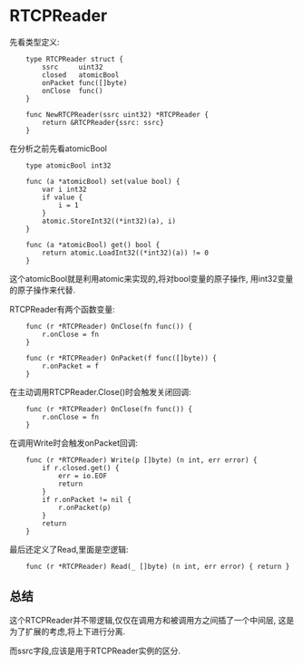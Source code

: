 # RTCPReader

先看类型定义:

		type RTCPReader struct {
			ssrc     uint32
			closed   atomicBool
			onPacket func([]byte)
			onClose  func()
		}

		func NewRTCPReader(ssrc uint32) *RTCPReader {
			return &RTCPReader{ssrc: ssrc}
		}

在分析之前先看atomicBool

		type atomicBool int32

		func (a *atomicBool) set(value bool) {
			var i int32
			if value {
				i = 1
			}
			atomic.StoreInt32((*int32)(a), i)
		}

		func (a *atomicBool) get() bool {
			return atomic.LoadInt32((*int32)(a)) != 0
		}

这个atomicBool就是利用atomic来实现的,将对bool变量的原子操作,
用int32变量的原子操作来代替.

RTCPReader有两个函数变量:

		func (r *RTCPReader) OnClose(fn func()) {
			r.onClose = fn
		}

		func (r *RTCPReader) OnPacket(f func([]byte)) {
			r.onPacket = f
		}

在主动调用RTCPReader.Close()时会触发关闭回调:

		func (r *RTCPReader) OnClose(fn func()) {
			r.onClose = fn
		}

在调用Write时会触发onPacket回调:

		func (r *RTCPReader) Write(p []byte) (n int, err error) {
			if r.closed.get() {
				err = io.EOF
				return
			}
			if r.onPacket != nil {
				r.onPacket(p)
			}
			return
		}

最后还定义了Read,里面是空逻辑:

		func (r *RTCPReader) Read(_ []byte) (n int, err error) { return }

## 总结

这个RTCPReader并不带逻辑,仅仅在调用方和被调用方之间插了一个中间层,
这是为了扩展的考虑,将上下进行分离.

而ssrc字段,应该是用于RTCPReader实例的区分.
